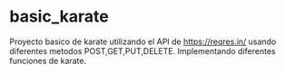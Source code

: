 # basic_karate

Proyecto basico de karate utilizando el API de https://reqres.in/ usando diferentes metodos POST,GET,PUT,DELETE. Implementando diferentes funciones de karate.